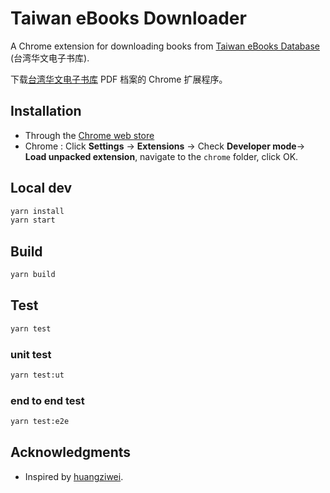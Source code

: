 # Taiwan eBooks Downloader

A Chrome extension for downloading books from [Taiwan eBooks Database](https://taiwanebook.ncl.edu.tw/) (台湾华文电子书库).

下载[台湾华文电子书库](https://taiwanebook.ncl.edu.tw/) PDF 档案的 Chrome 扩展程序。

## Installation

- Through the [Chrome web store](https://chrome.google.com/webstore/detail/taiwan-ebooks-downloader/njahmpkifjjkgelmjpeaflclneafiblp)
- Chrome : Click **Settings** -> **Extensions** -> Check **Developer mode**-> **Load unpacked extension**, navigate to the `chrome` folder, click OK.

## Local dev

```sh
yarn install
yarn start
```

## Build

```sh
yarn build
```

## Test

```sh
yarn test
```

### unit test

```sh
yarn test:ut
```

### end to end test

```sh
yarn test:e2e
```

## Acknowledgments

- Inspired by [huangziwei](https://github.com/huangziwei/tweb).
